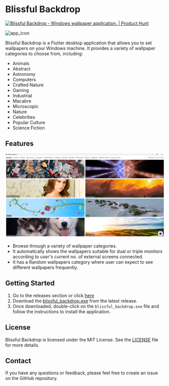 # Blissful Backdrop

<a href="https://www.producthunt.com/products/blissful-backdrop/reviews?utm_source=badge-product_review&utm_medium=badge&utm_souce=badge-blissful&#0045;backdrop" target="_blank"><img src="https://api.producthunt.com/widgets/embed-image/v1/product_review.svg?product_id=577054&theme=light" alt="Blissful&#0032;Backdrop - Windows&#0032;wallpaper&#0032;application&#0046; | Product Hunt" style="width: 250px; height: 54px;" width="250" height="54" /></a>

![app_icon](<./windows/runner/resources/app_icon.ico>)

Blissful Backdrop is a Flutter desktop application that allows you to set wallpapers on your Windows machine. It provides a variety of wallpaper categories to choose from, including:

* Animals
* Abstract
* Astronomy
* Computers
* Crafted Nature
* Gaming
* Industrial
* Macabre
* Microscopic
* Nature
* Celebrities
* Popular Culture
* Science Fiction

## Features

![app_screenshot](<./lib/assets/app_snapshot.png>)

* Browse through a variety of wallpaper categories.
* It automatically shows the wallpapers suitable for dual or triple monitors according to user's current no. of external screens connected.
* It has a Random wallpapers category where user can expect to see different wallpapers frequently.

## Getting Started

1. Go to the releases section or click [here](https://github.com/hvg2416/blissful_backdrop/releases)
2. Download the [blissful_backdrop.exe](https://github.com/hvg2416/blissful_backdrop/releases/latest) from the latest release.
3. Once downloaded, double-click on the `blissful_backdrop.exe` file and follow the instructions to install the application.

## License

Blissful Backdrop is licensed under the MIT License. See the [LICENSE](./LICENSE) file for more details.

## Contact

If you have any questions or feedback, please feel free to create an issue on the GitHub repository.